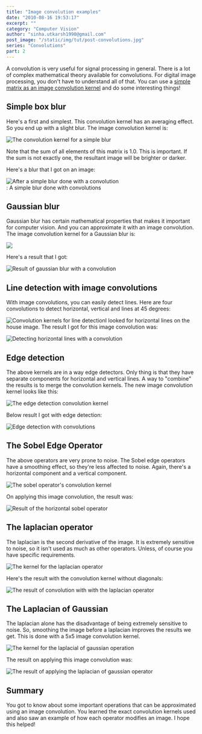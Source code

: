 ```yaml
---
title: "Image convolution examples"
date: "2010-08-16 19:53:17"
excerpt: ""
category: "Computer Vision"
author: "sinha.utkarsh1990@gmail.com"
post_image: "/static/img/tut/post-convolutions.jpg"
series: "Convolutions"
part: 2
---
```

A convolution is very useful for signal processing in general. There is a lot of complex mathematical theory available for convolutions. For digital image processing, you don't have to understand all of that. You can use a [simple matrix as an image convolution kernel](/tutorials/convolutions/) and do some interesting things! 

## Simple box blur

Here's a first and simplest. This convolution kernel has an averaging effect. So you end up with a slight blur. The image convolution kernel is:

![The convolution kernel for a simple blur](/static/img/tut/conv-simple-blur.jpg)

Note that the sum of all elements of this matrix is 1.0. This is important. If the sum is not exactly one, the resultant image will be brighter or darker.

Here's a blur that I got on an image:

  
  
![After a simple blur done with a convolution](/static/img/tut/conv-simple-blur-result1.jpg)  
: A simple blur done with convolutions  
  

## Gaussian blur

Gaussian blur has certain mathematical properties that makes it important for computer vision. And you can approximate it with an image convolution. The image convolution kernel for a Gaussian blur is:

![](/static/img/tut/conv-gaussian-blur.jpg)

Here's a result that I got:

![Result of gaussian blur with a convolution](/static/img/tut/conv-gaussian-blur-result.jpg)

## Line detection with image convolutions

With image convolutions, you can easily detect lines. Here are four convolutions to detect horizontal, vertical and lines at 45 degrees:

![Convolution kernels for line detection](/static/img/tut/conv-line-detection.jpg)I looked for horizontal lines on the house image. The result I got for this image convolution was:

![Detecting horizontal lines with a convolution](/static/img/tut/conv-line-detection-horizontal-result.jpg)

## Edge detection

The above kernels are in a way edge detectors. Only thing is that they have separate components for horizontal and vertical lines. A way to "combine" the results is to merge the convolution kernels. The new image convolution kernel looks like this:

![The edge detection convolution kernel](/static/img/tut/conv-edge-detection.jpg)

Below result I got with edge detection:

![Edge detection with convolutions](/static/img/tut/conv-edge-detection-result.jpg)

## The Sobel Edge Operator

The above operators are very prone to noise. The Sobel edge operators have a smoothing effect, so they're less affected to noise. Again, there's a horizontal component and a vertical component.

![The sobel operator's convolution kernel](/static/img/tut/conv-sobel.jpg)

On applying this image convolution, the result was:

![Result of the horizontal sobel operator](/static/img/tut/conv-sobel-result.png)

## The laplacian operator

The laplacian is the second derivative of the image. It is extremely sensitive to noise, so it isn't used as much as other operators. Unless, of course you have specific requirements.

![The kernel for the laplacian operator](/static/img/tut/conv-laplacian.jpg)

Here's the result with the convolution kernel without diagonals:

![The result of convolution with with the laplacian operator](/static/img/tut/conv-laplacian-result.png)

## The Laplacian of Gaussian

The laplacian alone has the disadvantage of being extremely sensitive to noise. So, smoothing the image before a laplacian improves the results we get. This is done with a 5x5 image convolution kernel.

![The kernel for the laplacial of gaussian operation](/static/img/tut/conv-laplacian-of-gaussian.jpg)

The result on applying this image convolution was:

![The result of applying the laplacian of gaussian operator](/static/img/tut/conv-laplacian-of-gaussian-result.jpg)

## Summary

You got to know about some important operations that can be approximated using an image convolution. You learned the exact convolution kernels used and also saw an example of how each operator modifies an image. I hope this helped!
